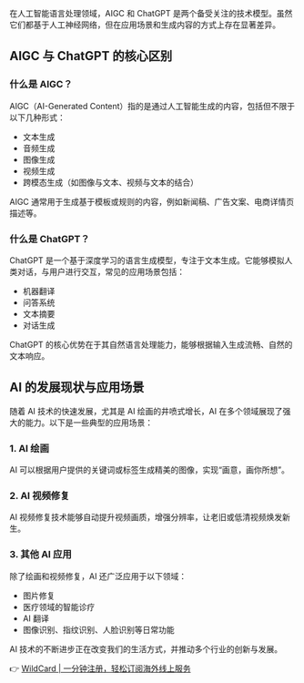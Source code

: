 在人工智能语言处理领域，AIGC 和 ChatGPT 是两个备受关注的技术模型。虽然它们都基于人工神经网络，但在应用场景和生成内容的方式上存在显著差异。

## AIGC 与 ChatGPT 的核心区别

### 什么是 AIGC？
AIGC（AI-Generated Content）指的是通过人工智能生成的内容，包括但不限于以下几种形式：
- 文本生成
- 音频生成
- 图像生成
- 视频生成
- 跨模态生成（如图像与文本、视频与文本的结合）

AIGC 通常用于生成基于模板或规则的内容，例如新闻稿、广告文案、电商详情页描述等。

### 什么是 ChatGPT？
ChatGPT 是一个基于深度学习的语言生成模型，专注于文本生成。它能够模拟人类对话，与用户进行交互，常见的应用场景包括：
- 机器翻译
- 问答系统
- 文本摘要
- 对话生成

ChatGPT 的核心优势在于其自然语言处理能力，能够根据输入生成流畅、自然的文本响应。

## AI 的发展现状与应用场景

随着 AI 技术的快速发展，尤其是 AI 绘画的井喷式增长，AI 在多个领域展现了强大的能力。以下是一些典型的应用场景：

### 1. AI 绘画
AI 可以根据用户提供的关键词或标签生成精美的图像，实现“画意，画你所想”。

### 2. AI 视频修复
AI 视频修复技术能够自动提升视频画质，增强分辨率，让老旧或低清视频焕发新生。

### 3. 其他 AI 应用
除了绘画和视频修复，AI 还广泛应用于以下领域：
- 图片修复
- 医疗领域的智能诊疗
- AI 翻译
- 图像识别、指纹识别、人脸识别等日常功能

AI 技术的不断进步正在改变我们的生活方式，并推动多个行业的创新与发展。

👉 [WildCard | 一分钟注册，轻松订阅海外线上服务](https://bit.ly/bewildcard)